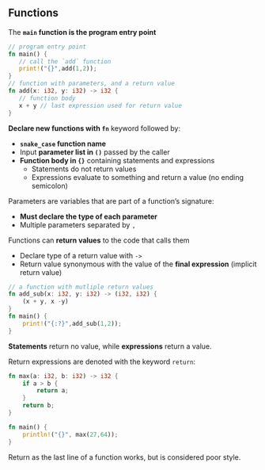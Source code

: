 ## Functions

The **`main` function is the program entry point**


```rust
// program entry point
fn main() {
   // call the `add` function
   print!("{}",add(1,2));
}
// function with parameters, and a return value
fn add(x: i32, y: i32) -> i32 {
   // function body
   x + y // last expression used for return value
}
```


**Declare new functions with `fn`** keyword followed by:

* **`snake_case` function name**
* Input **parameter list in `()`** passed by the caller
* **Function body in `{}`** containing statements and expressions
  - Statements do not return values
  - Expressions evaluate to something and return a value (no ending semicolon)

Parameters are variables that are part of a function’s signature:

* **Must declare the type of each parameter**
* Multiple parameters separated by `,`

Functions can **return values** to the code that calls them

* Declare type of a return value with `->`
* Return value synonymous with the value of the **final expression** (implicit return value)

```rust
// a function with mutliple return values
fn add_sub(x: i32, y: i32) -> (i32, i32) {
    (x + y, x -y)
}
fn main() {
    print!("{:?}",add_sub(1,2));
}
```

**Statements** return no value, while **expressions** return a value.

Return expressions are denoted with the keyword `return`:

```rust
fn max(a: i32, b: i32) -> i32 {
    if a > b {
        return a;
    }
    return b;
}

fn main() {
    println!("{}", max(27,64));
}
```

Return as the last line of a function works, but is considered poor style.